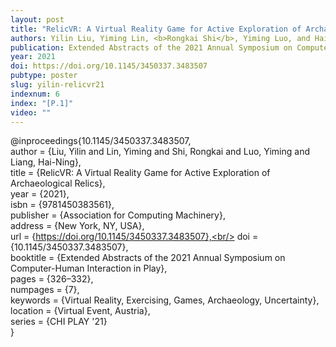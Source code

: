 ```yaml
---
layout: post
title: "RelicVR: A Virtual Reality Game for Active Exploration of Archaeological Relics"
authors: Yilin Liu, Yiming Lin, <b>Rongkai Shi</b>, Yiming Luo, and Hai-Ning Liang
publication: Extended Abstracts of the 2021 Annual Symposium on Computer-Human Interaction in Play (CHI PLAY)
year: 2021
doi: https://doi.org/10.1145/3450337.3483507
pubtype: poster
slug: yilin-relicvr21
indexnum: 6
index: "[P.1]"
video: ""
---
```


@inproceedings{10.1145/3450337.3483507,<br/>
author = {Liu, Yilin and Lin, Yiming and Shi, Rongkai and Luo, Yiming and Liang, Hai-Ning},<br/>
title = {RelicVR: A Virtual Reality Game for Active Exploration of Archaeological Relics},<br/>
year = {2021},<br/>
isbn = {9781450383561},<br/>
publisher = {Association for Computing Machinery},<br/>
address = {New York, NY, USA},<br/>
url = {https://doi.org/10.1145/3450337.3483507},<br/>
doi = {10.1145/3450337.3483507},<br/>
booktitle = {Extended Abstracts of the 2021 Annual Symposium on Computer-Human Interaction in Play},<br/>
pages = {326–332},<br/>
numpages = {7},<br/>
keywords = {Virtual Reality, Exercising, Games, Archaeology, Uncertainty},<br/>
location = {Virtual Event, Austria},<br/>
series = {CHI PLAY '21}<br/>
}
